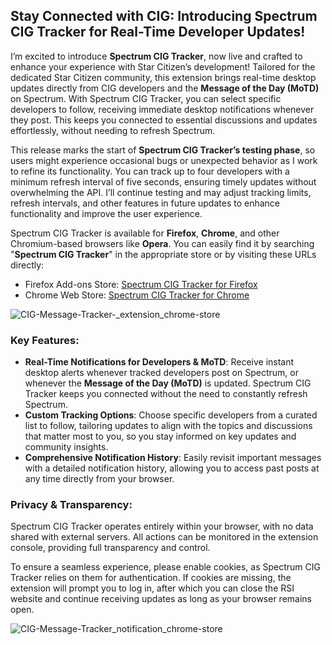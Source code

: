 ## Stay Connected with CIG: Introducing Spectrum CIG Tracker for Real-Time Developer Updates!

I’m excited to introduce **Spectrum CIG Tracker**, now live and crafted to enhance your experience with Star Citizen’s development! Tailored for the dedicated Star Citizen community, this extension brings real-time desktop updates directly from CIG developers and the **Message of the Day (MoTD)** on Spectrum. With Spectrum CIG Tracker, you can select specific developers to follow, receiving immediate desktop notifications whenever they post. This keeps you connected to essential discussions and updates effortlessly, without needing to refresh Spectrum.

This release marks the start of **Spectrum CIG Tracker’s testing phase**, so users might experience occasional bugs or unexpected behavior as I work to refine its functionality. You can track up to four developers with a minimum refresh interval of five seconds, ensuring timely updates without overwhelming the API. I’ll continue testing and may adjust tracking limits, refresh intervals, and other features in future updates to enhance functionality and improve the user experience.

Spectrum CIG Tracker is available for **Firefox**, **Chrome**, and other Chromium-based browsers like **Opera**. You can easily find it by searching "**Spectrum CIG Tracker**" in the appropriate store or by visiting these URLs directly:

- Firefox Add-ons Store: [Spectrum CIG Tracker for Firefox](https://addons.mozilla.org/en-US/firefox/addon/spectrum-cig-tracker/)
- Chrome Web Store: [Spectrum CIG Tracker for Chrome](https://chromewebstore.google.com/detail/spectrum-cig-tracker/nfnjlibnekbfphhnempobclhhgnablaj)

![CIG-Message-Tracker-_extension_chrome-store](https://github.com/user-attachments/assets/dec96fd3-97a2-43ee-9904-b0adafd231ea)

### Key Features:
- **Real-Time Notifications for Developers & MoTD**: Receive instant desktop alerts whenever tracked developers post on Spectrum, or whenever the **Message of the Day (MoTD)** is updated. Spectrum CIG Tracker keeps you connected without the need to constantly refresh Spectrum.
- **Custom Tracking Options**: Choose specific developers from a curated list to follow, tailoring updates to align with the topics and discussions that matter most to you, so you stay informed on key updates and community insights.
- **Comprehensive Notification History**: Easily revisit important messages with a detailed notification history, allowing you to access past posts at any time directly from your browser.

### Privacy & Transparency:
Spectrum CIG Tracker operates entirely within your browser, with no data shared with external servers. All actions can be monitored in the extension console, providing full transparency and control.

To ensure a seamless experience, please enable cookies, as Spectrum CIG Tracker relies on them for authentication. If cookies are missing, the extension will prompt you to log in, after which you can close the RSI website and continue receiving updates as long as your browser remains open.

![CIG-Message-Tracker_notification_chrome-store](https://github.com/user-attachments/assets/1df9c997-c591-4783-9e7a-1d9e67d84855)
